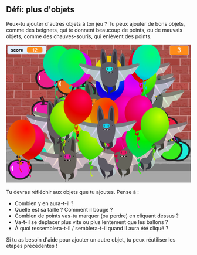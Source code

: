 ## Défi: plus d'objets
Peux-tu ajouter d'autres objets à ton jeu ? Tu peux ajouter de bons objets, comme des beignets, qui te donnent beaucoup de points, ou de mauvais objets, comme des chauves-souris, qui enlèvent des points.

![capture d'écran](images/balloons-objects.png)

Tu devras réfléchir aux objets que tu ajoutes. Pense à :

+ Combien y en aura-t-il ?
+ Quelle est sa taille ? Comment il bouge ?
+ Combien de points vas-tu marquer (ou perdre) en cliquant dessus ?
+ Va-t-il se déplacer plus vite ou plus lentement que les ballons ?
+ À quoi ressemblera-t-il / semblera-t-il quand il aura été cliqué ?

Si tu as besoin d'aide pour ajouter un autre objet, tu peux réutiliser les étapes précédentes !

